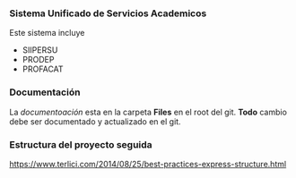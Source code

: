### Sistema Unificado de Servicios Academicos
Este sistema incluye
- SIIPERSU
- PRODEP
- PROFACAT

### Documentación
La *documentoación* esta en la carpeta **Files** en el root del git.
**Todo** cambio debe ser documentado y actualizado en el git. 

### Estructura del proyecto seguida
https://www.terlici.com/2014/08/25/best-practices-express-structure.html
